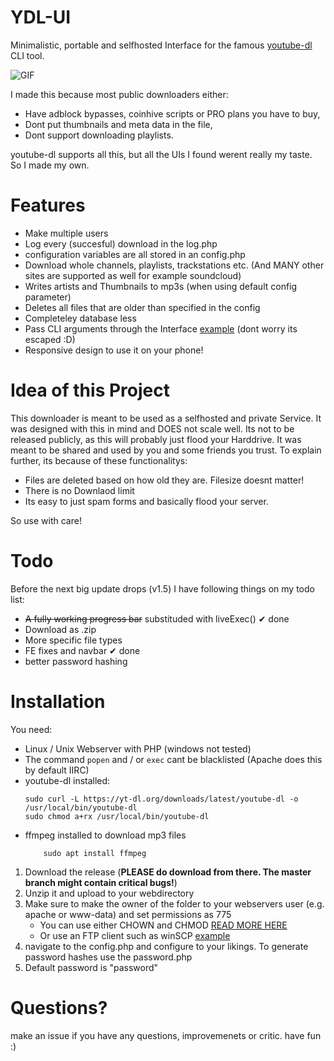 # YDL-UI

Minimalistic, portable and selfhosted Interface for the famous [youtube-dl](https://rg3.github.io/youtube-dl/) CLI tool.

![GIF](https://i.imgur.com/f3uKMON.gif)

I made this because most public downloaders either:
- Have adblock bypasses, coinhive scripts or PRO plans you have to buy,
- Dont put thumbnails and meta data in the file, 
- Dont support downloading playlists.

youtube-dl supports all this, but all the UIs I found werent really my taste. So I made my own.

# Features
- Make multiple users
- Log every (succesful) download in the log.php
- configuration variables are all stored in an config.php
- Download whole channels, playlists, trackstations etc. (And MANY other sites are supported as well for example soundcloud)
- Writes artists and Thumbnails to mp3s (when using default config parameter)
- Deletes all files that are older than specified in the config
- Completeley database less
- Pass CLI arguments through the Interface [example](https://i.imgur.com/Ax1xTNl.png) (dont worry its escaped :D)
- Responsive design to use it on your phone!

# Idea of this Project

This downloader is meant to be used as a selfhosted and private Service. It was designed with this in mind and DOES not scale well. 
Its not to be released publicly, as this will probably just flood your Harddrive. It was meant to be shared and used by you and some friends you trust. To explain further, its because of these functionalitys:

- Files are deleted based on how old they are. Filesize doesnt matter!
- There is no Downlaod limit
- Its easy to just spam forms and basically flood your server.

So use with care!

# Todo

Before the next big update drops (v1.5) I have following things on my todo list:
- ~~A fully working progress bar~~ substituded with liveExec() ✔ done
- Download as .zip
- More specific file types
- FE fixes and navbar ✔ done
- better password hashing

# Installation

You need:
- Linux / Unix Webserver with PHP (windows not tested)
- The command ```popen``` and / or ``` exec ``` cant be blacklisted (Apache does this by default IIRC)
- youtube-dl installed:
    ```
    sudo curl -L https://yt-dl.org/downloads/latest/youtube-dl -o /usr/local/bin/youtube-dl
    sudo chmod a+rx /usr/local/bin/youtube-dl
    ```
- ffmpeg installed to download mp3 files 
    ``` 
        sudo apt install ffmpeg
    ```

1. Download the release (**PLEASE do download from there. The master branch might contain critical bugs!**)
2. Unzip it and upload to your webdirectory
3. Make sure to make the owner of the folder to your webservers user (e.g. apache or www-data) and set permissions as 775
    - You can use either CHOWN and CHMOD [READ MORE HERE](https://www.cyberciti.biz/faq/how-to-use-chmod-and-chown-command/)
    - Or use an FTP client such as winSCP [example](https://i.imgur.com/lbyK2Gy.png)
4. navigate to the config.php and configure to your likings. To generate password hashes use the password.php
5. Default password is "password"

# Questions?

make an issue if you have any questions, improvemenets or critic. 
have fun :)
    
